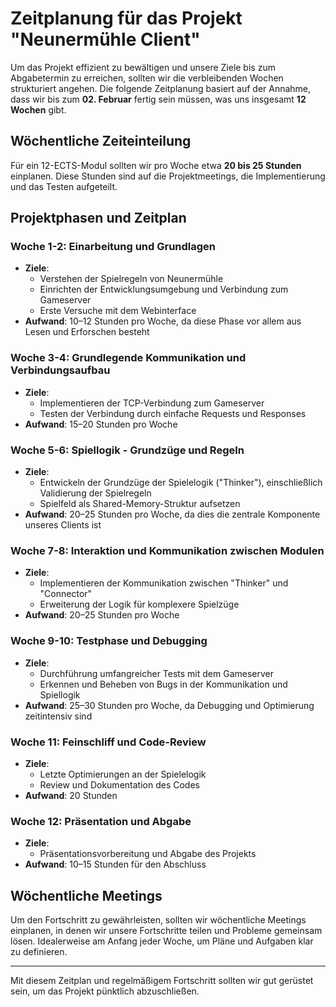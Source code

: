 # Zeitplanung für das Projekt "Neunermühle Client"

Um das Projekt effizient zu bewältigen und unsere Ziele bis zum Abgabetermin zu erreichen, sollten wir die verbleibenden Wochen strukturiert angehen. Die folgende Zeitplanung basiert auf der Annahme, dass wir bis zum **02. Februar** fertig sein müssen, was uns insgesamt **12 Wochen** gibt.

## Wöchentliche Zeiteinteilung

Für ein 12-ECTS-Modul sollten wir pro Woche etwa **20 bis 25 Stunden** einplanen. Diese Stunden sind auf die Projektmeetings, die Implementierung und das Testen aufgeteilt.

## Projektphasen und Zeitplan

### Woche 1-2: Einarbeitung und Grundlagen

- **Ziele**:
  - Verstehen der Spielregeln von Neunermühle
  - Einrichten der Entwicklungsumgebung und Verbindung zum Gameserver
  - Erste Versuche mit dem Webinterface
- **Aufwand**: 10–12 Stunden pro Woche, da diese Phase vor allem aus Lesen und Erforschen besteht

### Woche 3-4: Grundlegende Kommunikation und Verbindungsaufbau

- **Ziele**:
  - Implementieren der TCP-Verbindung zum Gameserver
  - Testen der Verbindung durch einfache Requests und Responses
- **Aufwand**: 15–20 Stunden pro Woche

### Woche 5-6: Spiellogik - Grundzüge und Regeln

- **Ziele**:
  - Entwickeln der Grundzüge der Spielelogik ("Thinker"), einschließlich Validierung der Spielregeln
  - Spielfeld als Shared-Memory-Struktur aufsetzen
- **Aufwand**: 20–25 Stunden pro Woche, da dies die zentrale Komponente unseres Clients ist

### Woche 7-8: Interaktion und Kommunikation zwischen Modulen

- **Ziele**:
  - Implementieren der Kommunikation zwischen "Thinker" und "Connector"
  - Erweiterung der Logik für komplexere Spielzüge
- **Aufwand**: 20–25 Stunden pro Woche

### Woche 9-10: Testphase und Debugging

- **Ziele**:
  - Durchführung umfangreicher Tests mit dem Gameserver
  - Erkennen und Beheben von Bugs in der Kommunikation und Spiellogik
- **Aufwand**: 25–30 Stunden pro Woche, da Debugging und Optimierung zeitintensiv sind

### Woche 11: Feinschliff und Code-Review

- **Ziele**:
  - Letzte Optimierungen an der Spielelogik
  - Review und Dokumentation des Codes
- **Aufwand**: 20 Stunden

### Woche 12: Präsentation und Abgabe

- **Ziele**:
  - Präsentationsvorbereitung und Abgabe des Projekts
- **Aufwand**: 10–15 Stunden für den Abschluss

## Wöchentliche Meetings

Um den Fortschritt zu gewährleisten, sollten wir wöchentliche Meetings einplanen, in denen wir unsere Fortschritte teilen und Probleme gemeinsam lösen. Idealerweise am Anfang jeder Woche, um Pläne und Aufgaben klar zu definieren.

---

Mit diesem Zeitplan und regelmäßigem Fortschritt sollten wir gut gerüstet sein, um das Projekt pünktlich abzuschließen.

